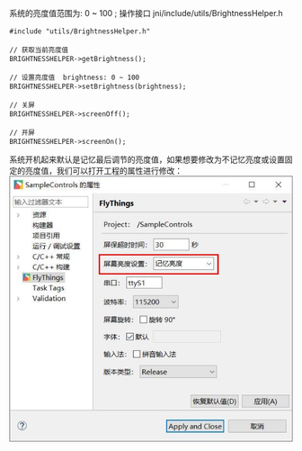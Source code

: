 系统的亮度值范围为: 0 ~ 100 ;
操作接口 jni/include/utils/BrightnessHelper.h
~~~
#include "utils/BrightnessHelper.h"

// 获取当前亮度值
BRIGHTNESSHELPER->getBrightness();

// 设置亮度值  brightness: 0 ~ 100
BRIGHTNESSHELPER->setBrightness(brightness);

// 关屏
BRIGHTNESSHELPER->screenOff();

// 开屏
BRIGHTNESSHELPER->screenOn();
~~~

系统开机起来默认是记忆最后调节的亮度值，如果想要修改为不记忆亮度或设置固定的亮度值，我们可以打开工程的属性进行修改：
![](images/607480364.jpg)